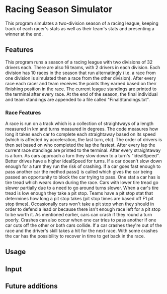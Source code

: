 # Racing Season Simulator
This program simulates a two-division season of a racing league, keeping track of each racer's stats as well as their team's stats and presenting a winner at the end.

## Features
This program runs a season of a racing league with two divisions of 32 drivers each. There are also 16 teams, with 2 drivers in each division. Each division has 10 races in the season that run alternatingly (i.e. a race from one division is simulated then a race from the other division). After every race each racer and team receives the points they earned based on their finishing position in the race. The current league standings are printed to the terminal after every race. At the end of the season, the final individual and team standings are appended to a file called "FinalStandings.txt".
### Race Features
A race is run on a track which is a collection of straightways of a length measured in km and turns measured in degrees. The code measures how long it takes each car to complete each straightaway based on its speed (which is affected by acceleration, the last turn, etc). The order of drivers is then set based on who completed the lap the fastest. After every lap the current race standings are printed to the terminal.
After every straightaway is a turn. As cars approach a turn they slow down to a turn's "idealSpeed". Better drives have a higher idealSpeed for turns. If a car doesn't slow down enough for a turn they run the risk of crashing.
If a car goes fast enough to pass another car the method pass() is called which gives the car being passed an opportunity to block the car trying to pass.
One stat a car has is tire tread which wears down during the race. Cars with lower tire tread go slower partially due to a need to go around turns slower. When a car's tire tread is low enough they take a pit stop. Teams have a pit stop stat that determines how long a pit stop takes (pit stop times are based off F1 pit stop times). Occasionally cars won't take a pit stop when they should in order to defend a lead or because there isn't enough race left for a pit stop to be worth it.
As mentioned earlier, cars can crash if they round a turn poorly. Crashes can also occur when one car tries to pass another if one car cuts off the other or both cars collide. If a car crashes they're out of the race and the driver's skill takes a hit for the next race. With some crashes the car has the possibility to recover in time to get back in the race.

## Usage

## Input

## Future additions

